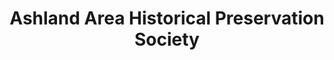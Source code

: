 ---
layout: repo
title: "Ashland Area Historical Preservation Society"
id: 13107
permalink: repos/13107/
---